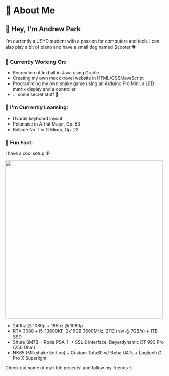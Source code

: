 # 🍒 About Me

## 👋 Hey, I'm Andrew Park

I'm currently a USYD student with a passion for computers and tech. I can also play a bit of piano and have a small dog named Scooter 🐕

### 🚀 Currently Working On:
- Recreation of Inkball in Java using Gradle
- Creating my own mock travel website in HTML/CSS/JavaScript
- Programming my own snake game using an Arduino Pro Mini, a LED matrix display and a controller
- ... some secret stuff 👀

### 🌱 I'm Currently Learning:
- Dvorak keyboard layout
- Polonaise in A-flat Major, Op. 53
- Ballade No. 1 in G Minor, Op. 23

### 🌟 Fun Fact:
I have a cool setup :P

<img src="https://github.com/user-attachments/assets/def68e5e-1b2a-4a31-b265-12dda5326fa7" width="500"/>

- 240hz @ 1080p + 165hz @ 1080p
- RTX 3080 + i5-13600KF, 2x16GB 3600MHz, 2TB (r/w @ 7GB/s) + 1TB SSD
- Shure SM7B + Rode PSA-1 → SSL 2 interface, Beyerdynamic DT 990 Pro (250 Ohm)
- NK65 (Milkshake Edition) + Custom Tofu60 w/ Boba U4Ts + Logitech G Pro X Superlight

Check out some of my little projects! and follow my friends :)
